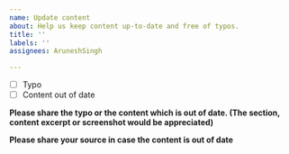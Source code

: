 ```yaml
---
name: Update content
about: Help us keep content up-to-date and free of typos.
title: ''
labels: ''
assignees: AruneshSingh

---
```


- [ ] Typo
- [ ] Content out of date

**Please share the typo or the content which is out of date. (The section, content excerpt or screenshot would be appreciated)**

**Please share your source in case the content is out of date**
